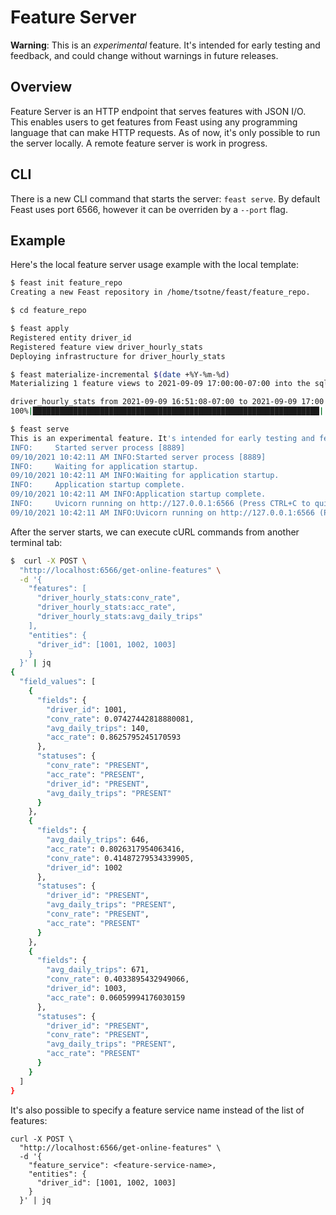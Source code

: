 # Feature Server

**Warning**: This is an _experimental_ feature. It's intended for early testing and feedback, and could change without warnings in future releases.

## Overview

Feature Server is an HTTP endpoint that serves features with JSON I/O. This enables users to get features from Feast using any programming language that can make HTTP requests. As of now, it's only possible to run the server locally. A remote feature server is work in progress.

## CLI

There is a new CLI command that starts the server: `feast serve`. By default Feast uses port 6566, however it can be overriden by a `--port` flag.

## Example

Here's the local feature server usage example with the local template:

```bash
$ feast init feature_repo
Creating a new Feast repository in /home/tsotne/feast/feature_repo.

$ cd feature_repo

$ feast apply
Registered entity driver_id
Registered feature view driver_hourly_stats
Deploying infrastructure for driver_hourly_stats

$ feast materialize-incremental $(date +%Y-%m-%d)
Materializing 1 feature views to 2021-09-09 17:00:00-07:00 into the sqlite online store.

driver_hourly_stats from 2021-09-09 16:51:08-07:00 to 2021-09-09 17:00:00-07:00:
100%|████████████████████████████████████████████████████████████████| 5/5 [00:00<00:00, 295.24it/s]

$ feast serve
This is an experimental feature. It's intended for early testing and feedback, and could change without warnings in future releases.
INFO:     Started server process [8889]
09/10/2021 10:42:11 AM INFO:Started server process [8889]
INFO:     Waiting for application startup.
09/10/2021 10:42:11 AM INFO:Waiting for application startup.
INFO:     Application startup complete.
09/10/2021 10:42:11 AM INFO:Application startup complete.
INFO:     Uvicorn running on http://127.0.0.1:6566 (Press CTRL+C to quit)
09/10/2021 10:42:11 AM INFO:Uvicorn running on http://127.0.0.1:6566 (Press CTRL+C to quit)
```

After the server starts, we can execute cURL commands from another terminal tab:

```bash
$  curl -X POST \
  "http://localhost:6566/get-online-features" \
  -d '{
    "features": [
      "driver_hourly_stats:conv_rate",
      "driver_hourly_stats:acc_rate",
      "driver_hourly_stats:avg_daily_trips"
    ],
    "entities": {
      "driver_id": [1001, 1002, 1003]
    }
  }' | jq
{
  "field_values": [
    {
      "fields": {
        "driver_id": 1001,
        "conv_rate": 0.07427442818880081,
        "avg_daily_trips": 140,
        "acc_rate": 0.8625795245170593
      },
      "statuses": {
        "conv_rate": "PRESENT",
        "acc_rate": "PRESENT",
        "driver_id": "PRESENT",
        "avg_daily_trips": "PRESENT"
      }
    },
    {
      "fields": {
        "avg_daily_trips": 646,
        "acc_rate": 0.8026317954063416,
        "conv_rate": 0.41487279534339905,
        "driver_id": 1002
      },
      "statuses": {
        "driver_id": "PRESENT",
        "avg_daily_trips": "PRESENT",
        "conv_rate": "PRESENT",
        "acc_rate": "PRESENT"
      }
    },
    {
      "fields": {
        "avg_daily_trips": 671,
        "conv_rate": 0.4033895432949066,
        "driver_id": 1003,
        "acc_rate": 0.06059994176030159
      },
      "statuses": {
        "driver_id": "PRESENT",
        "conv_rate": "PRESENT",
        "avg_daily_trips": "PRESENT",
        "acc_rate": "PRESENT"
      }
    }
  ]
}
```

It's also possible to specify a feature service name instead of the list of features:

```text
curl -X POST \
  "http://localhost:6566/get-online-features" \
  -d '{
    "feature_service": <feature-service-name>,
    "entities": {
      "driver_id": [1001, 1002, 1003]
    }
  }' | jq
```

